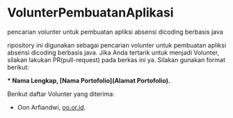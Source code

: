 # VolunterPembuatanAplikasi
pencarian volunter untuk pembuatan apliksi absensi dicoding berbasis java

ripository ini digunakan sebagai pencarian volunter untuk pembuatan apliksi absensi dicoding berbasis java. Jika Anda tertarik untuk menjadi Volunter, silakan lakukan PR(pull-request) pada berkas ini ya. Silakan gunakan format berikut:

**\* Nama Lengkap, [Nama Portofolio](Alamat Portofolio).**

Berikut daftar Volunter yang diterima:

* Oon Arfiandwi, [oo.or.id](https://oo.or.id).
